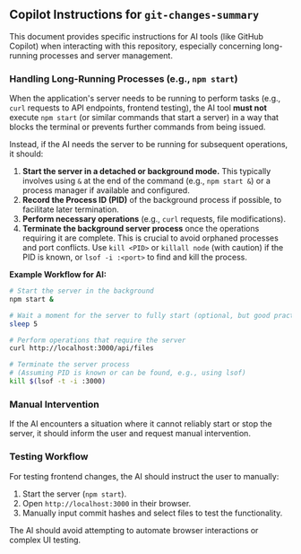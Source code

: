 ## Copilot Instructions for `git-changes-summary`

This document provides specific instructions for AI tools (like GitHub Copilot) when interacting with this repository, especially concerning long-running processes and server management.

### Handling Long-Running Processes (e.g., `npm start`)

When the application's server needs to be running to perform tasks (e.g., `curl` requests to API endpoints, frontend testing), the AI tool **must not** execute `npm start` (or similar commands that start a server) in a way that blocks the terminal or prevents further commands from being issued.

Instead, if the AI needs the server to be running for subsequent operations, it should:

1.  **Start the server in a detached or background mode.** This typically involves using `&` at the end of the command (e.g., `npm start &`) or a process manager if available and configured.
2.  **Record the Process ID (PID)** of the background process if possible, to facilitate later termination.
3.  **Perform necessary operations** (e.g., `curl` requests, file modifications).
4.  **Terminate the background server process** once the operations requiring it are complete. This is crucial to avoid orphaned processes and port conflicts. Use `kill <PID>` or `killall node` (with caution) if the PID is known, or `lsof -i :<port>` to find and kill the process.

**Example Workflow for AI:**

```bash
# Start the server in the background
npm start &

# Wait a moment for the server to fully start (optional, but good practice)
sleep 5

# Perform operations that require the server
curl http://localhost:3000/api/files

# Terminate the server process
# (Assuming PID is known or can be found, e.g., using lsof)
kill $(lsof -t -i :3000)
```

### Manual Intervention

If the AI encounters a situation where it cannot reliably start or stop the server, it should inform the user and request manual intervention.

### Testing Workflow

For testing frontend changes, the AI should instruct the user to manually:

1.  Start the server (`npm start`).
2.  Open `http://localhost:3000` in their browser.
3.  Manually input commit hashes and select files to test the functionality.

The AI should avoid attempting to automate browser interactions or complex UI testing.
